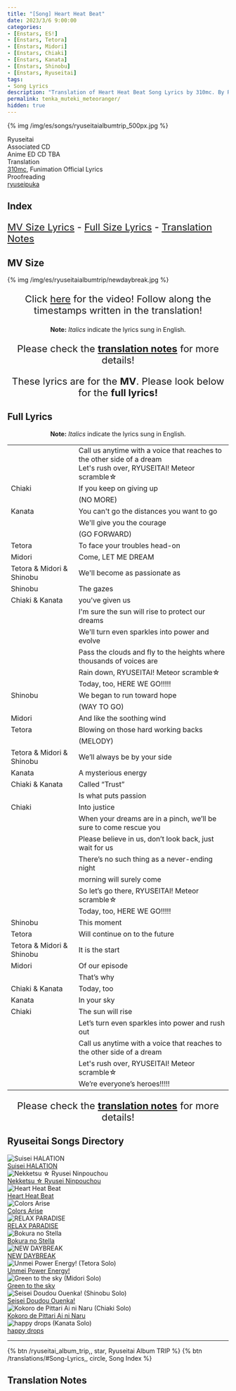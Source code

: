 ```yaml
---
title: "[Song] Heart Heat Beat"
date: 2023/3/6 9:00:00
categories:
- [Enstars, ES!]
- [Enstars, Tetora]
- [Enstars, Midori]
- [Enstars, Chiaki]
- [Enstars, Kanata]
- [Enstars, Shinobu]
- [Enstars, Ryuseitai]
tags:
- Song Lyrics
description: "Translation of Heart Heat Beat Song Lyrics by 310mc. By Ryuseitai from the Ryuseitai Album TRIP."
permalink: tenka_muteki_meteoranger/
hidden: true
---
```


{% img /img/es/songs/ryuseitaialbumtrip_500px.jpg %}

<div class="three-wrapper" style="--storyColor:#965e7d;--storyColor-rgb:150,94,125;--storyColor-h:326.8;--storyColor-s: 23%;--storyColor-l:47.8%;">
    <div class="info-area">
        <div class="info">
            <div class="info-item characters">
                <div class="label">
                    Ryuseitai
                </div>
                <div class="value">
                <a href="/categories/Enstars/Chiaki" character="Chiaki"></a>
                <a href="/categories/Enstars/Kanata" character="Kanata"></a>
                <a href="/categories/Enstars/Tetora" character="Tetora"></a>
								<a href="/categories/Enstars/Midori" character="Midori"></a>
                <a href="/categories/Enstars/Shinobu" character="Shinobu"></a>
                </div>
            </div>
            <div class="info-item one">
                <div class="label">
                    Associated CD
                </div>
                <div class="value">
                    Anime ED CD TBA
                </div>
            </div>
            <div class="info-item two">
                <div class="label">
                    Translation
                </div>
                <div class="value">
                    <a href="/about">310mc</a>, Funimation Official Lyrics
                </div>
            </div>
            <div class="info-item three">
                <div class="label">
                   Proofreading
                </div>
                <div class="value">
                    <a href="https://ryuseipuka.notion.site/proofed-by-ryuseipuka-020757643ea94baabea5e7d21f325a8b" target="_blank">ryuseipuka</a>
                </div>
            </div>
        </div>
    </div>
</div>

<!-- more -->

## Index
<p style="font-size:22px;"><a href="#MV-Size">MV Size Lyrics</a> - <a href="#Full-Lyrics">Full Size Lyrics</a> - <a href="#Translation-Notes">Translation Notes</a></p>

## MV Size

{% img /img/es/ryuseitaialbumtrip/newdaybreak.jpg %}

<p style="text-align:center;font-size:22px;">Click <a href="https://www.youtube.com/watch?v=_WgnJr86g8s" target="_blank">here</a> for the video! Follow along the timestamps written in the translation!</p>

<p style="text-align:center;"><b>Note:</b> <em>Italics</em> indicate the lyrics sung in English.</p>



<p style="text-align:center;font-size:22px;">Please check the <a href="#Translation-Notes"><b>translation notes</b></a> for more details!</p>

<p style="text-align:center;font-size:22px;">These lyrics are for the <b>MV</b>. Please look below for the <b>full lyrics!</b></p>

## Full Lyrics

<p style="text-align:center;"><b>Note:</b> <em>Italics</em> indicate the lyrics sung in English.</p>


<table class="lyrics">
  <tr>
    <td class="name"></td>
    <td>
      Call us anytime with a voice that reaches to the other side of a dream
      <br>
      Let's rush over, RYUSEITAI! Meteor scramble☆
    </td>
  </tr>
  <tr>
    <td class="name"><span class="chiaki">Chiaki</span></td>
    <td>If you keep on giving up</td>
  </tr>
  <tr>
    <td class="name"></td>
    <td>(NO MORE)</td>
  </tr>
  <tr>
    <td class="name"><span class="kanata">Kanata</span></td>
    <td>You can't go the distances you want to go</td>
  </tr>
  <tr>
    <td class="name"></td>
    <td>We'll give you the courage</td>
  </tr>
  <tr>
    <td class="name"></td>
    <td>(GO FORWARD)</td>
  </tr>
  <tr>
    <td class="name"><span class="tetora">Tetora</span></td>
    <td>To face your troubles head-on</td>
  </tr>
  <tr>
    <td class="name"><span class="midori">Midori</span></td>
    <td>Come, LET ME DREAM</td>
  </tr>
  <tr>
    <td class="name"><span class="tetora">Tetora</span> & <span class="midori">Midori</span> & <span class="shinobu">Shinobu</span></td>
    <td>We'll become as passionate as</td>
  </tr>
  <tr>
    <td class="name"><span class="shinobu">Shinobu</span></td>
    <td>The gazes</td>
  </tr>
  <tr>
    <td class="name"><span class="chiaki">Chiaki</span> & <span class="kanata">Kanata</span></td>
    <td>you've given us</td>
  </tr>
  <tr>
    <td class="name"></td>
    <td>I'm sure the sun will rise to protect our dreams</td>
  </tr>
  <tr>
    <td class="name"></td>
    <td>We'll turn even sparkles into power and evolve</td>
  </tr>
  <tr>
    <td class="name"></td>
    <td>Pass the clouds and fly to the heights where thousands of voices are</td>
  </tr>
  <tr>
    <td class="name"></td>
    <td>Rain down, RYUSEITAI! Meteor scramble☆</td>
  </tr>
  <tr>
    <td class="name"></td>
    <td>Today, too, HERE WE GO!!!!!</td>
  </tr>
  <tr>
    <td class="name"><span class="shinobu">Shinobu</span></td>
    <td>We began to run toward hope</td>
  </tr>
  <tr>
    <td class="name"></td>
    <td>(WAY TO GO)</td>
  </tr>
  <tr>
    <td class="name"><span class="midori">Midori</span></td>
    <td>And like the soothing wind</td>
  </tr>
  <tr>
    <td class="name"><span class="tetora">Tetora</span></td>
    <td>Blowing on those hard working backs</td>
  </tr>
  <tr>
    <td class="name"></td>
    <td>(MELODY)</td>
  </tr>
  <tr>
    <td class="name"><span class="tetora">Tetora</span> & <span class="midori">Midori</span> & <span class="shinobu">Shinobu</span></td>
    <td>We’ll always be by your side</td>
  </tr>
  <tr>
    <td class="name"><span class="kanata">Kanata</span></td>
    <td>A mysterious energy</td>
  </tr>
  <tr>
    <td class="name"><span class="chiaki">Chiaki</span> & <span class="kanata">Kanata</span></td>
    <td>Called “Trust”</td>
  </tr>
  <tr>
    <td class="name"></td>
    <td>Is what puts passion</td>
  </tr>
  <tr>
    <td class="name"><span class="chiaki">Chiaki</span></td>
    <td>Into justice</td>
  </tr>
  <tr>
    <td class="name"></td>
    <td>When your dreams are in a pinch, we’ll be sure to come rescue you</td>
  </tr>
  <tr>
    <td class="name"></td>
    <td>Please believe in us, don’t look back, just wait for us</td>
  </tr>
  <tr>
    <td class="name"></td>
    <td>There’s no such thing as a never-ending night</td>
  </tr>
  <tr>
    <td class="name"></td>
    <td>morning will surely come</td>
  </tr>
  <tr>
    <td class="name"></td>
    <td>So let’s go there, RYUSEITAI! Meteor scramble☆</td>
  </tr>
  <tr>
    <td class="name"></td>
    <td>Today, too, HERE WE GO!!!!!</td>
  </tr>
  <tr>
    <td class="name"><span class="shinobu">Shinobu</span></td>
    <td>This moment</td>
  </tr>
  <tr>
    <td class="name"><span class="tetora">Tetora</span></td>
    <td>Will continue on to the future</td>
  </tr>
  <tr>
    <td class="name"><span class="tetora">Tetora</span> & <span class="midori">Midori</span> & <span class="shinobu">Shinobu</span></td>
    <td>It is the start</td>
  </tr>
  <tr>
    <td class="name"><span class="midori">Midori</span></td>
    <td>Of our episode</td>
  </tr>
  <tr>
    <td class="name"></td>
    <td>That’s why</td>
  </tr>
  <tr>
    <td class="name"><span class="chiaki">Chiaki</span> & <span class="kanata">Kanata</span></td>
    <td>Today, too</td>
  </tr>
  <tr>
    <td class="name"><span class="kanata">Kanata</span></td>
    <td>In your sky</td>
  </tr>
  <tr>
    <td class="name"><span class="chiaki">Chiaki</span></td>
    <td>The sun will rise</td>
  </tr>
  <tr>
    <td class="name"></td>
    <td>Let’s turn even sparkles into power and rush out</td>
  </tr>
  <tr>
    <td class="name"></td>
    <td>Call us anytime with a voice that reaches to the other side of a dream</td>
  </tr>
  <tr>
    <td class="name"></td>
    <td>Let's rush over, RYUSEITAI! Meteor scramble☆</td>
  </tr>
  <tr>
    <td class="name"></td>
    <td>We’re everyone’s heroes!!!!!</td>
  </tr>
</table>

<p style="text-align:center;font-size:22px;">Please check the <a href="#Translation-Notes"><b>translation notes</b></a> for more details!</p>

## Ryuseitai Songs Directory

<div class="stories">
  <div class="story">
      <div class="thumbimage">
          <img
              src="/img/es/songs/suiseihalation_300px.jpg"
              alt="Suisei HALATION"
          />
      </div>
      <a href="/suisei_HALATION" class="storyName" target="_blank">
          <span>Suisei HALATION</span>
          <span class="read"></span>
      </a>
  </div>
  <div class="story">
      <div class="thumbimage">
          <img
              src="/img/es/songs/nekketsuryuseininpouchou_300px.jpg"
              alt="Nekketsu ☆ Ryusei Ninpouchou"
          />
      </div>
      <a href="/nekketsu_ryusei_ninpouchou" class="storyName" target="_blank">
          <span>Nekketsu ☆ Ryusei Ninpouchou</span>
          <span class="read"></span>
      </a>
  </div>
  <div class="story">
      <div class="thumbimage">
          <img
              src="/img/es/songs/heartheatbeat_300px.jpg"
              alt="Heart Heat Beat"
          />
      </div>
      <a href="/heart_heat_beat" class="storyName" target="_blank">
          <span>Heart Heat Beat</span>
          <span class="read"></span>
      </a>
  </div>
  <div class="story">
      <div class="thumbimage">
          <img
              src="/img/es/songs/colorsarise_300px.jpg"
              alt="Colors Arise"
          />
      </div>
      <a href="/colors_arise" class="storyName" target="_blank">
          <span>Colors Arise</span>
          <span class="read"></span>
      </a>
  </div>
  <div class="story">
      <div class="thumbimage">
          <img
              src="/img/es/songs/relaxparadise_300px.jpg"
              alt="RELAX PARADISE"
          />
      </div>
      <a href="/RELAX_PARADISE" class="storyName" target="_blank">
          <span>RELAX PARADISE</span>
          <span class="read"></span>
      </a>
  </div>
  <div class="story">
      <div class="thumbimage">
          <img
              src="/img/es/songs/bokuranostella_300px.jpg"
              alt="Bokura no Stella"
          />
      </div>
      <a href="/bokura_no_stella" class="storyName" target="_blank">
          <span>Bokura no Stella</span>
          <span class="read"></span>
      </a>
  </div>
  <div class="story">
      <div class="thumbimage">
          <img
              src="/img/es/ryuseitaialbumtrip/ryuseitaialbumtrip_300px.jpg"
              alt="NEW DAYBREAK"
          />
      </div>
      <a href="/NEW_DAYBREAK" class="storyName" target="_blank">
          <span>NEW DAYBREAK</span>
          <span class="read"></span>
      </a>
  </div>
  <div class="story">
      <div class="thumbimage">
          <img
              src="/img/es/ryuseitaialbumtrip/tetorasolo_300px.jpg"
              alt="Unmei Power Energy! (Tetora Solo)"
          />
      </div>
      <a href="/unmei_power_energy" class="storyName" target="_blank">
          <span>Unmei Power Energy!</span>
          <span class="read"></span>
      </a>
  </div>
  <div class="story">
      <div class="thumbimage">
          <img
              src="/img/es/ryuseitaialbumtrip/midorisolo_300px.jpg"
              alt="Green to the sky (Midori Solo)"
          />
      </div>
      <a href="/green_to_the_sky" class="storyName" target="_blank">
          <span>Green to the sky</span>
          <span class="read"></span>
      </a>
  </div>
  <div class="story">
      <div class="thumbimage">
          <img
              src="/img/es/ryuseitaialbumtrip/shinobusolo_300px.jpg"
              alt="Seisei Doudou Ouenka! (Shinobu Solo)"
          />
      </div>
      <a href="/seisei_doudou_ouenka" class="storyName" target="_blank">
          <span>Seisei Doudou Ouenka!</span>
          <span class="read"></span>
      </a>
  </div>
  <div class="story">
      <div class="thumbimage">
          <img
              src="/img/es/ryuseitaialbumtrip/chiakisolo_300px.jpg"
              alt="Kokoro de Pittari Ai ni Naru (Chiaki Solo)"
          />
      </div>
      <a href="/kokoro_de_pittari_ai_ni_naru" class="storyName" target="_blank">
          <span>Kokoro de Pittari Ai ni Naru</span>
          <span class="read"></span>
      </a>
  </div>
  <div class="story">
      <div class="thumbimage">
          <img
              src="/img/es/ryuseitaialbumtrip/kanatasolo_300px.jpg"
              alt="happy drops (Kanata Solo)"
          />
      </div>
      <a href="/happy_drops" class="storyName" target="_blank">
          <span>happy drops</span>
          <span class="read"></span>
      </a>
  </div>
</div>

<hr>

<div toc>
{% btn /ryuseitai_album_trip,, star, Ryuseitai Album TRIP %}
{% btn /translations/#Song-Lyrics,, circle, Song Index %}
</div>

## Translation Notes